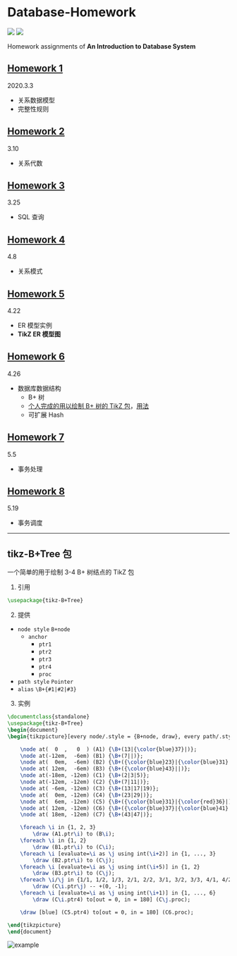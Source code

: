 # Database-Homework

[![](https://img.shields.io/badge/Homework-@lyc0930-informational.svg?style=flat)](https://github.com/lyc0930) ![](https://img.shields.io/badge/USTC-2020Spring-green.svg?style=flat)

Homework assignments of **An Introduction to Database System**

## [Homework 1](https://github.com/lyc0930/Database-Homework/tree/master/Homework1)

2020.3.3

-   关系数据模型
-   完整性规则

## [Homework 2](https://github.com/lyc0930/Database-Homework/tree/master/Homework2)

3.10

-   关系代数

## [Homework 3](https://github.com/lyc0930/Database-Homework/tree/master/Homework3)

3.25

-   SQL 查询

## [Homework 4](https://github.com/lyc0930/Database-Homework/tree/master/Homework4)

4.8

-   关系模式

## [Homework 5](https://github.com/lyc0930/Database-Homework/tree/master/Homework5)

4.22

-   ER 模型实例
-   **TikZ ER 模型图**

## [Homework 6](https://github.com/lyc0930/Database-Homework/tree/master/Homework6)

4.26

-   数据库数据结构
    -   B+ 树
    -   [个人完成的用以绘制 B+ 树的 TikZ 包](https://github.com/lyc0930/Database-Homework/tree/master/tikz-B+Tree/tikz-B+Tree.sty)，[用法](#tikz-btree-包)
    -   可扩展 Hash

## [Homework 7](https://github.com/lyc0930/Database-Homework/tree/master/Homework7)

5.5

-   事务处理

## [Homework 8](https://github.com/lyc0930/Database-Homework/tree/master/Homework8)

5.19

-   事务调度

---

## tikz-B+Tree 包

一个简单的用于绘制 3-4 B+ 树结点的 TikZ 包

1. 引用

```latex
\usepackage{tikz-B+Tree}
```

2. 提供

-   `node style` `B+node`
    -   `anchor`
        -   `ptr1`
        -   `ptr2`
        -   `ptr3`
        -   `ptr4`
        -   `proc`
-   `path style` `Pointer`
-   `alias` `\B+{#1|#2|#3}`

3. 实例

```latex
\documentclass{standalone}
\usepackage{tikz-B+Tree}
\begin{document}
\begin{tikzpicture}[every node/.style = {B+node, draw}, every path/.style = {Pointer}]

    \node at(  0  ,   0  ) (A1) {\B+(13|{\color{blue}37}|)};
    \node at(-12em,  -6em) (B1) {\B+(7||)};
    \node at(  0em,  -6em) (B2) {\B+({\color{blue}23}|{\color{blue}31}|)};
    \node at( 12em,  -6em) (B3) {\B+({\color{blue}43}||)};
    \node at(-18em, -12em) (C1) {\B+(2|3|5)};
    \node at(-12em, -12em) (C2) {\B+(7|11|)};
    \node at( -6em, -12em) (C3) {\B+(13|17|19)};
    \node at(  0em, -12em) (C4) {\B+(23|29|)};
    \node at(  6em, -12em) (C5) {\B+({\color{blue}31}|{\color{red}36}|)};
    \node at( 12em, -12em) (C6) {\B+({\color{blue}37}|{\color{blue}41}|)};
    \node at( 18em, -12em) (C7) {\B+(43|47|)};

    \foreach \i in {1, 2, 3}
        \draw (A1.ptr\i) to (B\i);
    \foreach \i in {1, 2}
        \draw (B1.ptr\i) to (C\i);
    \foreach \i [evaluate=\i as \j using int(\i+2)] in {1, ..., 3}
        \draw (B2.ptr\i) to (C\j);
    \foreach \i [evaluate=\i as \j using int(\i+5)] in {1, 2}
        \draw (B3.ptr\i) to (C\j);
    \foreach \i/\j in {1/1, 1/2, 1/3, 2/1, 2/2, 3/1, 3/2, 3/3, 4/1, 4/2, 5/1, 5/2, 6/1, 6/2, 7/1, 7/2}
        \draw (C\i.ptr\j) -- +(0, -1);
    \foreach \i [evaluate=\i as \j using int(\i+1)] in {1, ..., 6}
        \draw (C\i.ptr4) to[out = 0, in = 180] (C\j.proc);

    \draw [blue] (C5.ptr4) to[out = 0, in = 180] (C6.proc);

\end{tikzpicture}
\end{document}
```

![example](https://github.com/lyc0930/Database-Homework/blob/master/tikz-B+Tree/example.png)
